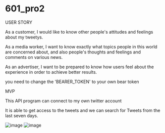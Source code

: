 # 601_pro2

USER STORY

As a customer, I would like to know other people's attitudes and feelings about my tweetys.

As a media worker, I want to know exactly what topics people in this world are concerned about, and also people's thoughts and feelings and comments on various news.

As an advertiser, I want to be prepared to know how users feel about the experience in order to achieve better results.

you need to change the 'BEARER_TOKEN' to your own bear token

MVP

This API program can connect to my own twitter account

It is able to get access to the tweets and we can search for Tweets from the last seven days.

![image](https://user-images.githubusercontent.com/113296414/196047027-05cc696c-9b47-406c-8f3e-9147f120423e.png)
![image](https://user-images.githubusercontent.com/113296414/196047323-80d9129d-7fb4-4ec8-a06f-ee3893cc70fa.png)
